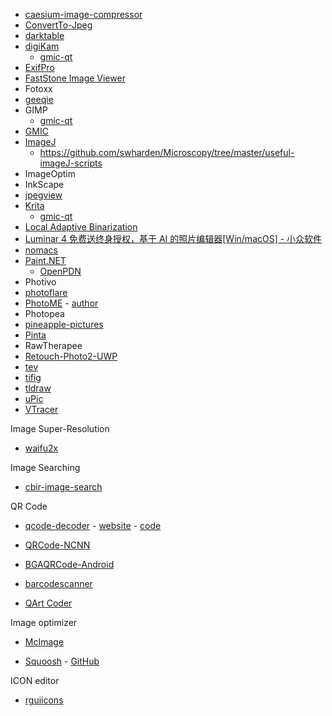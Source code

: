 - [caesium-image-compressor](https://github.com/Lymphatus/caesium-image-compressor)
- [ConvertTo-Jpeg](https://github.com/DavidAnson/ConvertTo-Jpeg)
- [darktable](https://github.com/darktable-org/darktable)
- [digiKam](https://www.digikam.org/)
  - [gmic-qt](https://github.com/c-koi/gmic-qt) 
- [ExifPro](https://github.com/mikekov/ExifPro)
- [FastStone Image Viewer](https://www.faststone.org/FSViewerDetail.htm)
- Fotoxx
- [geeqie](https://github.com/BestImageViewer/geeqie)
- GIMP
  - [gmic-qt](https://github.com/c-koi/gmic-qt) 
- [GMIC](https://github.com/dtschump/gmic)
- [ImageJ](https://imagej.nih.gov/ij/)
  - https://github.com/swharden/Microscopy/tree/master/useful-imageJ-scripts
- ImageOptim
- InkScape
- [jpegview](https://github.com/sylikc/jpegview)
- [Krita](https://invent.kde.org/graphics/krita)
  - [gmic-qt](https://github.com/c-koi/gmic-qt) 
- [Local Adaptive Binarization](https://github.com/chriswolfvision/local_adaptive_binarization)
- [Luminar 4 免费送终身授权，基于 AI 的照片编辑器[Win/macOS] - 小众软件](https://www.appinn.com/luminar-4/)
- [nomacs](https://github.com/nomacs/nomacs)
- [Paint.NET](https://www.getpaint.net/)
  - [OpenPDN](https://github.com/rivy/OpenPDN) 
- Photivo
- [photoflare](https://github.com/PhotoFlare/photoflare)
- [PhotoME](https://www.photome.de/) - [author](https://www.duttke.de/en/#projects-software-photome)
- Photopea
- [pineapple-pictures](https://github.com/BLumia/pineapple-pictures)
- [Pinta](https://github.com/PintaProject/Pinta)
- RawTherapee
- [Retouch-Photo2-UWP](https://github.com/ysdy44/Retouch-Photo2-UWP)
- [tev](https://github.com/Tom94/tev)
- [tifig](https://github.com/monostream/tifig)
- [tldraw](https://github.com/tldraw/tldraw)
- [uPic](https://github.com/gee1k/uPic/tree/master/uPic)
- [VTracer](https://github.com/visioncortex/vtracer)

Image Super-Resolution

- [waifu2x](https://github.com/nagadomi/waifu2x)

Image Searching

- [cbir-image-search](https://github.com/sherlockchou86/cbir-image-search)

QR Code

- [qcode-decoder](https://github.com/cirocosta/qcode-decoder) - [website](https://research.swtch.com/qart) - [code](https://github.com/rsc/qr/tree/master/qart)

- [QRCode-NCNN](https://github.com/EdVince/QRCode-NCNN)

- [BGAQRCode-Android](https://github.com/bingoogolapple/BGAQRCode-Android)

- [barcodescanner](https://github.com/dm77/barcodescanner)

- [QArt Coder](https://www.qartcoder.com/qr/draw)

Image optimizer

- [McImage](https://github.com/smallSohoSolo/McImage)

- [Squoosh](https://squoosh.app/) - [GitHub](https://github.com/GoogleChromeLabs/squoosh)

ICON editor

- [rguiicons](https://github.com/raysan5/rguiicons)

